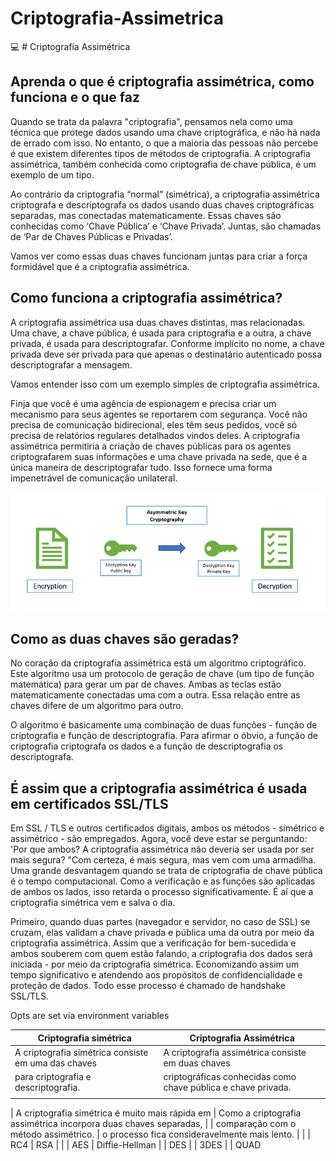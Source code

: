 # Criptografia-Assimetrica
:computer: # Criptografia Assimétrica

## Aprenda o que é criptografia assimétrica, como funciona e o que faz

Quando se trata da palavra "criptografia", pensamos nela como uma técnica que protege dados usando uma chave criptográfica, e não há nada de errado com isso. No entanto, o que a maioria das pessoas não percebe é que existem diferentes tipos de métodos de criptografia. A criptografia assimétrica, também conhecida como criptografia de chave pública, é um exemplo de um tipo.

Ao contrário da criptografia “normal” (simétrica), a criptografia assimétrica criptografa e descriptografa os dados usando duas chaves criptográficas separadas, mas conectadas matematicamente. Essas chaves são conhecidas como ‘Chave Pública’ e ‘Chave Privada’. Juntas, são chamadas de ‘Par de Chaves Públicas e Privadas’.

Vamos ver como essas duas chaves funcionam juntas para criar a força formidável que é a criptografia assimétrica.

## Como funciona a criptografia assimétrica?
A criptografia assimétrica usa duas chaves distintas, mas relacionadas. Uma chave, a chave pública, é usada para criptografia e a outra, a chave privada, é usada para descriptografar. Conforme implícito no nome, a chave privada deve ser privada para que apenas o destinatário autenticado possa descriptografar a mensagem.

Vamos entender isso com um exemplo simples de criptografia assimétrica.

Finja que você é uma agência de espionagem e precisa criar um mecanismo para seus agentes se reportarem com segurança. Você não precisa de comunicação bidirecional, eles têm seus pedidos, você só precisa de relatórios regulares detalhados vindos deles. A criptografia assimétrica permitiria a criação de chaves públicas para os agentes criptografarem suas informações e uma chave privada na sede, que é a única maneira de descriptografar tudo. Isso fornece uma forma impenetrável de comunicação unilateral.

<img src="asymmetric-encryption.png">

## Como as duas chaves são geradas?
No coração da criptografia assimétrica está um algoritmo criptográfico. Este algoritmo usa um protocolo de geração de chave (um tipo de função matemática) para gerar um par de chaves. Ambas as teclas estão matematicamente conectadas uma com a outra. Essa relação entre as chaves difere de um algoritmo para outro.

O algoritmo é basicamente uma combinação de duas funções - função de criptografia e função de descriptografia. Para afirmar o óbvio, a função de criptografia criptografa os dados e a função de descriptografia os descriptografa.

## É assim que a criptografia assimétrica é usada em certificados SSL/TLS
Em SSL / TLS e outros certificados digitais, ambos os métodos - simétrico e assimétrico - são empregados. Agora, você deve estar se perguntando: 'Por que ambos? A criptografia assimétrica não deveria ser usada por ser mais segura? "Com certeza, é mais segura, mas vem com uma armadilha. Uma grande desvantagem quando se trata de criptografia de chave pública é o tempo computacional. Como a verificação e as funções são aplicadas de ambos os lados, isso retarda o processo significativamente. É aí que a criptografia simétrica vem e salva o dia.

Primeiro, quando duas partes (navegador e servidor, no caso de SSL) se cruzam, elas validam a chave privada e pública uma da outra por meio da criptografia assimétrica. Assim que a verificação for bem-sucedida e ambos souberem com quem estão falando, a criptografia dos dados será iniciada - por meio da criptografia simétrica. Economizando assim um tempo significativo e atendendo aos propósitos de confidencialidade e proteção de dados. Todo esse processo é chamado de handshake SSL/TLS. 


Opts are set via environment variables

| Criptografia simétrica                                   | Criptografia Assimétrica                                         |
|----------------------------------------------------------|------------------------------------------------------------------|
| A criptografia simétrica consiste em uma das chaves      | A criptografia assimétrica consiste em duas chaves               |
| para criptografia e descriptografia.                     | criptográficas conhecidas como chave pública e chave privada.    |
|                                                          |                                                                      |

| A criptografia simétrica é muito mais rápida em          | Como a criptografia assimétrica incorpora duas chaves separadas, | 
| comparação com o método assimétrico.                     | o processo fica consideravelmente mais lento.
|                                                          |
| RC4                                                      | RSA
|                                                          |
| AES                                                      | Diffie-Hellman
| 
| DES
|
| 3DES
|
| QUAD
